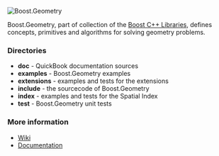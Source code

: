 ![Boost.Geometry](https://raw.github.com/boostorg/geometry/develop/doc/other/logo/logo_bkg.png)

Boost.Geometry, part of collection of the [Boost C++ Libraries](http://github.com/boostorg), defines concepts, primitives and algorithms for solving geometry problems.

### Directories

* **doc** - QuickBook documentation sources
* **examples** - Boost.Geometry examples
* **extensions** - examples and tests for the extensions
* **include** - the sourcecode of Boost.Geometry
* **index** - examples and tests for the Spatial Index
* **test** - Boost.Geometry unit tests

### More information

* [Wiki](http://github.com/boostorg/geometry/wiki)
* [Documentation](http://boost.org/libs/geometry)
